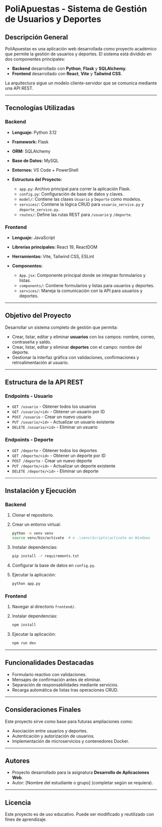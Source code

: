 # PoliApuestas - Sistema de Gestión de Usuarios y Deportes

## Descripción General

PoliApuestas es una aplicación web desarrollada como proyecto académico que permite la gestión de usuarios y deportes. El sistema está dividido en dos componentes principales:

- **Backend** desarrollado con **Python**, **Flask** y **SQLAlchemy**.
- **Frontend** desarrollado con **React**, **Vite** y **Tailwind CSS**.

La arquitectura sigue un modelo cliente-servidor que se comunica mediante una API REST.

---

## Tecnologías Utilizadas

### Backend

- **Lenguaje:** Python 3.12
- **Framework:** Flask
- **ORM:** SQLAlchemy
- **Base de Datos:** MySQL
- **Entornos:** VS Code + PowerShell
- **Estructura del Proyecto:**

  - `app.py`: Archivo principal para correr la aplicación Flask.
  - `config.py`: Configuración de base de datos y claves.
  - `model/`: Contiene las clases `Usuario` y `Deporte` como modelos.
  - `services/`: Contiene la lógica CRUD para `usuario_service.py` y `deporte_service.py`.
  - `routes/`: Define las rutas REST para `/usuario` y `/deporte`.

### Frontend

- **Lenguaje:** JavaScript
- **Librerías principales:** React 19, ReactDOM
- **Herramientas:** Vite, Tailwind CSS, ESLint
- **Componentes:**

  - `App.jsx`: Componente principal donde se integran formularios y listas.
  - `components/`: Contiene formularios y listas para usuarios y deportes.
  - `services/`: Maneja la comunicación con la API para usuarios y deportes.

---

## Objetivo del Proyecto

Desarrollar un sistema completo de gestión que permita:

- Crear, listar, editar y eliminar **usuarios** con los campos: nombre, correo, contraseña y saldo.
- Crear, listar, editar y eliminar **deportes** con el campo: nombre del deporte.
- Gestionar la interfaz gráfica con validaciones, confirmaciones y retroalimentación al usuario.

---

## Estructura de la API REST

### Endpoints - Usuario

- `GET /usuario` - Obtener todos los usuarios
- `GET /usuario/<id>` - Obtener un usuario por ID
- `POST /usuario` - Crear un nuevo usuario
- `PUT /usuario/<id>` - Actualizar un usuario existente
- `DELETE /usuario/<id>` - Eliminar un usuario

### Endpoints - Deporte

- `GET /deporte` - Obtener todos los deportes
- `GET /deporte/<id>` - Obtener un deporte por ID
- `POST /deporte` - Crear un nuevo deporte
- `PUT /deporte/<id>` - Actualizar un deporte existente
- `DELETE /deporte/<id>` - Eliminar un deporte

---

## Instalación y Ejecución

### Backend

1. Clonar el repositorio.
2. Crear un entorno virtual:

   ```bash
   python -m venv venv
   source venv/bin/activate  # o .\venv\Scripts\activate en Windows
   ```

3. Instalar dependencias:

   ```bash
   pip install -r requirements.txt
   ```

4. Configurar la base de datos en `config.py`.
5. Ejecutar la aplicación:

   ```bash
   python app.py
   ```

### Frontend

1. Navegar al directorio `frontend/`.
2. Instalar dependencias:

   ```bash
   npm install
   ```

3. Ejecutar la aplicación:

   ```bash
   npm run dev
   ```

---

## Funcionalidades Destacadas

- Formulario reactivo con validaciones.
- Mensajes de confirmación antes de eliminar.
- Separación de responsabilidades mediante servicios.
- Recarga automática de listas tras operaciones CRUD.

---

## Consideraciones Finales

Este proyecto sirve como base para futuras ampliaciones como:

- Asociación entre usuarios y deportes.
- Autenticación y autorización de usuarios.
- Implementación de microservicios y contenedores Docker.

---

## Autores

- Proyecto desarrollado para la asignatura **Desarrollo de Aplicaciones Web**.
- Autor: \[Nombre del estudiante o grupo] (completar según se requiera).

---

## Licencia

Este proyecto es de uso educativo. Puede ser modificado y reutilizado con fines de aprendizaje.
